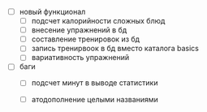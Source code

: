 - [ ] новый функционал
    - [ ] подсчет калорийности сложных блюд
    - [ ] внесение упражнений в бд
    - [ ] составление тренировок из бд
    - [ ] запись тренирвоок в бд вместо каталога basics
    - [ ] вариативность упражнений

- [ ] баги
    - [ ] подсчет минут в выводе статистики
    - [ ] атодополнение целыми названиями





